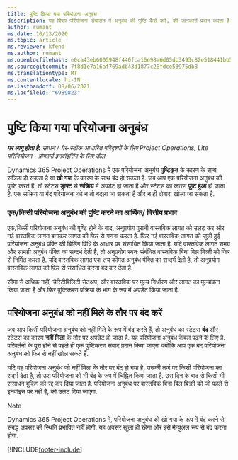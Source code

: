 ```yaml
---
title: पुष्टि किया गया परियोजना अनुबंध
description: यह विषय परियोजना संचालन में अनुबंध की पुष्टि कैसे करें, की जानकारी प्रदान करता है.
author: rumant
ms.date: 10/13/2020
ms.topic: article
ms.reviewer: kfend
ms.author: rumant
ms.openlocfilehash: e0ca43eb6005948f440fca16e98a6d05db3493c82e518441bb50f9413da91ead
ms.sourcegitcommit: 7f8d1e7a16af769adb43d1877c28fdce53975db8
ms.translationtype: MT
ms.contentlocale: hi-IN
ms.lasthandoff: 08/06/2021
ms.locfileid: "6989823"
---
```

# <a name="confirm-a-project-contract"></a>पुष्टि किया गया परियोजना अनुबंध

_**पर लागू होता है:** साधन / गैर-स्टॉक आधारित परिदृश्यों के लिए Project Operations, Lite परिनियोजन - प्रोफार्मा इनवॉइसिंग के लिए डील_

Dynamics 365 Project Operations में एक परियोजना अनुबंध **पुष्टिकृत** के कारण के साथ सक्रिय हो सकता है या **खो गया** के कारण के साथ बंद हो सकता है. जब आप एक परियोजना अनुबंध की पुष्टि करते हैं, तो स्टेटस **ड्राफ्ट** से **सक्रिय** में अपडेट हो जाता है और स्टेटस का कारण **पुष्ट हुआ** हो जाता है. एक सक्रिय या बंद परियोजना को न तो बदला जा सकता है और न ही दोबारा खोला जा सकता है. 

### <a name="financial-impact-of-confirming-a-project-contract"></a>एक/किसी परियोजना अनुबंध की पुष्टि करने का आर्थिक/ वित्तीय प्रभाव

एक/किसी परियोजना अनुबंध की पुष्टि होने के बाद, अनुप्रयोग पुरानी वास्तविक लागत को उलट कर और नई वास्तविक लागत बनाकर लागत की फिर से गणना करता है. फिर नई वास्तविक लागत को जुड़ी हुई परियोजना अनुबंध पंक्ति की बिलिंग विधि के आधार पर संसाधित किया जाता है. यदि वास्तविक लागत समय और सामग्री अनुबंध पंक्ति का सन्दर्भ देती है, तो अनुप्रयोग स्वतः संबंधित वास्तविक बिना बिल बिक्री को फिर से निर्मित करता है. यदि वास्तविक लागत एक तय कीमत अनुबंध पंक्ति का सन्दर्भ देती है, तो अनुप्रयोग वास्तविक लागत को फिर से संसाधित करना बंद कर देता है.

सीमा से अधिक नहीं, चैरिटीबिलिटी सेटअप, और वास्तविक पर मूल्य निर्धारण और लागत का मूल्यांकन किया जाता है और फिर पुष्टिकरण प्रक्रिया के भाग के रूप में अपडेट किया जाता है.

## <a name="close-a-project-contract-as-lost"></a>परियोजना अनुबंध को नहीं मिले के तौर पर बंद करें

जब आप किसी परियोजना अनुबंध को नहीं मिले के रूप में बंद करते हैं, तो अनुबंध का स्टेटस **बंद** और स्टेटस का कारण **नहीं मिला** के तौर पर अपडेट हो जाता है. यह परियोजना अनुबंध केवल पढ़ने के लिए है. परिवर्तनों के पूरा होने से पहले ही एक पुष्टिकरण संवाद प्रदान किया जाएगा क्योंकि आप एक बंद परियोजना अनुबंध को फिर से नहीं खोल सकते हैं.

यदि वह परियोजना अनुबंध जो नहीं मिला के तौर पर बंद हो गया है, उसकी तर्ज पर किसी परियोजना का संदर्भ देता है, तो उस परियोजना को भी बंद के रूप में चिह्नित किया जाता है. उस दिन के बाद से किसी भी संसाधन बुकिंग को रद्द कर दिया जाता है. परियोजना अनुबंध पर वास्तविक बिना बिल बिक्री को जो पहले से इनवॉइस पर नहीं है, को उलट दिया जाएगा.

> [!NOTE]
> Dynamics 365 Project Operations में, परियोजना अनुबंध को खो गया के रूप में बंद करने से संबद्ध अवसर की स्थिति प्रभावित नहीं होगी. यह अवसर खुला ही रहेगा और इसे मैन्युअल रूप से बंद करना होगा.


[!INCLUDE[footer-include](../../includes/footer-banner.md)]